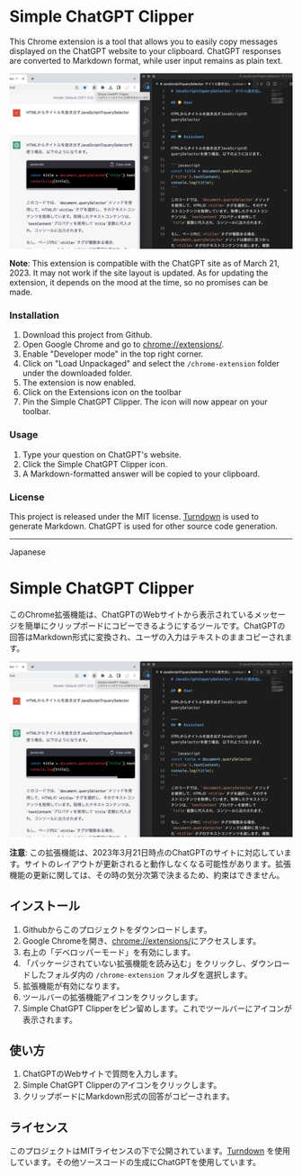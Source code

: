 # Simple ChatGPT Clipper

This Chrome extension is a tool that allows you to easily copy messages displayed on the ChatGPT website to your clipboard. ChatGPT responses are converted to Markdown format, while user input remains as plain text.

![Screen shot](screenshot.png)

**Note**: This extension is compatible with the ChatGPT site as of March 21, 2023. It may not work if the site layout is updated. As for updating the extension, it depends on the mood at the time, so no promises can be made.

### Installation

1.  Download this project from Github.
2.  Open Google Chrome and go to [chrome://extensions/](chrome://extensions/).
3.  Enable "Developer mode" in the top right corner.
4.  Click on "Load Unpackaged" and select the `/chrome-extension` folder under the downloaded folder.
5.  The extension is now enabled.
6.  Click on the Extensions icon on the toolbar
7.  Pin the Simple ChatGPT Clipper. The icon will now appear on your toolbar.

### Usage

1.  Type your question on ChatGPT's website.
2.  Click the Simple ChatGPT Clipper icon.
3.  A Markdown-formatted answer will be copied to your clipboard.

### License

This project is released under the MIT license. [Turndown](https://github.com/mixmark-io/turndown/blob/master/LICENSE) is used to generate Markdown. ChatGPT is used for other source code generation.

---
Japanese
# Simple ChatGPT Clipper

このChrome拡張機能は、ChatGPTのWebサイトから表示されているメッセージを簡単にクリップボードにコピーできるようにするツールです。ChatGPTの回答はMarkdown形式に変換され、ユーザの入力はテキストのままコピーされます。

![Screen shot](screenshot.png)

**注意**: この拡張機能は、2023年3月21日時点のChatGPTのサイトに対応しています。サイトのレイアウトが更新されると動作しなくなる可能性があります。拡張機能の更新に関しては、その時の気分次第で決まるため、約束はできません。

## インストール

1.  Githubからこのプロジェクトをダウンロードします。
2.  Google Chromeを開き、[chrome://extensions/](chrome://extensions/)にアクセスします。
3.  右上の「デベロッパーモード」を有効にします。
4.  「パッケージされていない拡張機能を読み込む」をクリックし、ダウンロードしたフォルダ内の `/chrome-extension` フォルダを選択します。
5.  拡張機能が有効になります。
6.  ツールバーの拡張機能アイコンをクリックします。
7.  Simple ChatGPT Clipperをピン留めします。これでツールバーにアイコンが表示されます。

## 使い方

1.  ChatGPTのWebサイトで質問を入力します。
2.  Simple ChatGPT Clipperのアイコンをクリックします。
3.  クリップボードにMarkdown形式の回答がコピーされます。

## ライセンス

このプロジェクトはMITライセンスの下で公開されています。[Turndown](https://github.com/mixmark-io/turndown/blob/master/LICENSE) を使用しています。その他ソースコードの生成にChatGPTを使用しています。
